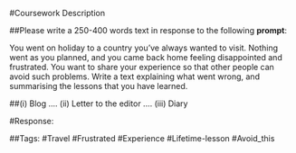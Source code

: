 #Coursework Description

##Please write a 250-400 words text in response to the following **prompt**:

You went on holiday to a country you’ve always wanted to visit. Nothing went as you planned, and you came back home feeling disappointed and frustrated. You want to share your experience so that other people can avoid such problems. Write a text explaining what went wrong, and summarising the lessons that you have learned. 

##(i) Blog .... (ii) Letter to the editor .... (iii) Diary

#Response:



##Tags: \#Travel \#Frustrated \#Experience \#Lifetime-lesson \#Avoid_this
